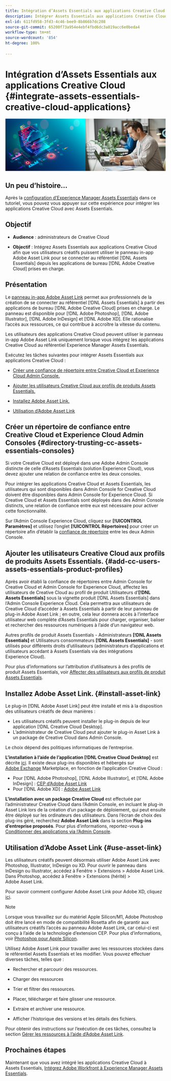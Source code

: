 ```yaml
---
title: Intégration d’Assets Essentials aux applications Creative Cloud
description: Intégrer Assets Essentials aux applications Creative Cloud afin que vous puissiez utiliser le panneau in-app Adobe Asset Link pour vous connecter au référentiel  [!DNL Assets Essentials]  depuis les applications de bureau  [!DNL Adobe Creative Cloud]  prises en charge.
exl-id: 611fd958-3fd3-4c46-bee9-8b866b7dc208
source-git-commit: 65200f73a954e4ebf4fbd6dc3a819acc6e0beda4
workflow-type: tm+mt
source-wordcount: '854'
ht-degree: 100%

---
```


# Intégration d’Assets Essentials aux applications Creative Cloud {#integrate-assets-essentials-creative-cloud-applications}

![Préférence pour changer de thème (sombre ou clair)](assets/cce-creative-cloud.png)

## Un peu d’histoire…

Après la [configuration d’Experience Manager Assets Essentials](adminster-aem-assets-essentials.md) dans ce tutoriel, vous pouvez vous appuyer sur cette expérience pour intégrer les applications Creative Cloud avec Assets Essentials.

## Objectif

* **Audience** : administrateurs de Creative Cloud

* **Objectif** : Intégrez Assets Essentials aux applications Creative Cloud afin que vos utilisateurs créatifs puissent utiliser le panneau in-app Adobe Asset Link pour se connecter au référentiel [!DNL Assets Essentials] depuis les applications de bureau [!DNL Adobe Creative Cloud] prises en charge.

## Présentation

Le [panneau in-app Adobe Asset Link](https://www.adobe.com/fr/creativecloud/business/enterprise/adobe-asset-link.html) permet aux professionnels de la création de se connecter au référentiel [!DNL Assets Essentials] à partir des applications de bureau [!DNL Adobe Creative Cloud] prises en charge. Le panneau est disponible pour [!DNL Adobe Photoshop], [!DNL Adobe Illustrator], [!DNL Adobe InDesign] et [!DNL Adobe XD]. Elle rationalise l’accès aux ressources, ce qui contribue à accroître la vitesse du contenu.

Les utilisateurs des applications Creative Cloud peuvent utiliser le panneau in-app Adobe Asset Link uniquement lorsque vous intégrez les applications Creative Cloud au référentiel Experience Manager Assets Essentials.

Exécutez les tâches suivantes pour intégrer Assets Essentials aux applications Creative Cloud :

* [Créer une confiance de répertoire entre Creative Cloud et Experience Cloud Admin Console.](#directory-trusting-cc-assets-essentials-consoles)

* [Ajouter les utilisateurs Creative Cloud aux profils de produits Assets Essentials.](#add-cc-users-assets-essentials-product-profiles)

* [Installez Adobe Asset Link.](#install-asset-link)

* [Utilisation d’Adobe Asset Link](#use-asset-link)

## Créer un répertoire de confiance entre Creative Cloud et Experience Cloud Admin Consoles {#directory-trusting-cc-assets-essentials-consoles}

Si votre Creative Cloud est déployé dans une Adobe Admin Console distincte de celle d’Assets Essentials (solution Experience Cloud), vous devez ajouter une relation de confiance entre les deux consoles.

Pour intégrer les applications Creative Cloud et Assets Essentials, les utilisateurs qui sont disponibles dans Admin Console for Creative Cloud doivent être disponibles dans Admin Console for Experience Cloud. Si Creative Cloud et Assets Essentials sont déployés dans des Admin Console distincts, une relation de confiance entre eux est nécessaire pour activer cette fonctionnalité.

Sur l’Admin Console Experience Cloud, cliquez sur **[!UICONTROL Paramètres]** et utilisez l’onglet **[!UICONTROL Répertoires]** pour créer un répertoire afin d’établir la [confiance de répertoire](https://helpx.adobe.com/fr/enterprise/using/set-up-identity.html) entre les deux Admin Console.

## Ajouter les utilisateurs Creative Cloud aux profils de produits Assets Essentials. {#add-cc-users-assets-essentials-product-profiles}

Après avoir établi la confiance de répertoires entre Admin Console for Creative Cloud et Admin Console for Experience Cloud, affectez les utilisateurs de Creative Cloud au profil de produit Utilisateurs d’**[!DNL Assets Essentials]** sous la vignette produit [!DNL Assets Essentials] dans l’Admin Console Experience Cloud. Cela permettra aux utilisateurs de Creative Cloud d’accéder à Assets Essentials à partir de leur panneau de plug-in Adobe Asset Link ; en outre, cela leur donnera accès à l’interface utilisateur web complète d’Assets Essentials pour charger, organiser, baliser et rechercher des ressources numériques à l’aide d’un navigateur web.

Autres profils de produit Assets Essentials - Administrateurs **[!DNL Assets Essentials]** et Utilisateurs consommateurs **[!DNL Assets Essentials]** - sont utilisés pour différents droits d’utilisateurs (administrateurs d’applications et utilisateurs accédant à Assets Essentials via des intégrations Experience Cloud).

Pour plus d’informations sur l’attribution d’utilisateurs à des profils de produit Assets Essentials, voir [Affecter des utilisateurs aux profils de produit Assets Essentials](adminster-aem-assets-essentials.md#add-users-to-product-profiles).

## Installez Adobe Asset Link. {#install-asset-link}

Le plug-in [!DNL Adobe Asset Link] peut être installé et mis à la disposition des utilisateurs créatifs de deux manières :

* Les utilisateurs créatifs peuvent installer le plug-in depuis de leur application [!DNL Creative Cloud Desktop].
* L’administrateur de Creative Cloud peut ajouter le plug-in Asset Link à un package de Creative Cloud dans Admin Console.

Le choix dépend des politiques informatiques de l’entreprise.

**L’installation à l’aide de l’application [!DNL Creative Cloud Desktop]** est décrite [ici](https://helpx.adobe.com/fr/creative-cloud/kb/installingextensionsandaddons.html). Il existe deux plug-ins disponibles et hébergés sur [Adobe Exchange](https://exchange.adobe.com/) Marketplace, en fonction de l’application Creative Cloud :

* Pour [!DNL Adobe Photoshop], [!DNL Adobe Illustrator], et [!DNL Adobe InDesign] : [CEP d’Adobe Asset Link](https://exchange.adobe.com/creativecloud.details.106875.adobe-asset-link-cep.html)
* Pour [!DNL Adobe XD] : [Adobe Asset Link](https://exchange.adobe.com/creativecloud/plugindetails.html/app/cc/61d229b9)

**L’installation avec un package Creative Cloud** est effectuée par l’administrateur Creative Cloud dans l’Admin Console, en incluant le plug-in Asset Link lors de la création d’un package de déploiement, qui peut ensuite être déployé sur les ordinateurs des utilisateurs. Dans l’écran de choix des plug-ins géré, recherchez **Adobe Asset Link** dans la section **Plug-ins d’entreprise proposés**. Pour plus d’informations, reportez-vous à [Conditionner des applications via l’Admin Console](https://helpx.adobe.com/fr/enterprise/using/package-apps-admin-console.html).

## Utilisation d’Adobe Asset Link {#use-asset-link}

Les utilisateurs créatifs peuvent désormais utiliser Adobe Asset Link avec Photoshop, Illustrator, InDesign ou XD. Pour ouvrir le panneau dans InDesign ou Illustrator, accédez à Fenêtre > Extensions > Adobe Asset Link. Dans Photoshop, accédez à Fenêtre > Extensions (hérité) > Adobe Asset Link.

Pour savoir comment configurer Adobe Asset Link pour Adobe XD, cliquez [ici](https://helpx.adobe.com/fr/enterprise/using/adobe-asset-link-for-xd.html).

>[!NOTE]
>
>Lorsque vous travaillez sur du matériel Apple Silicon/M1, Adobe Photoshop doit être lancé en mode de compatibilité Rosetta afin de garantir aux utilisateurs créatifs l’accès au panneau Adobe Asset Link, car celui-ci est conçu à l’aide de la technologie d’extension CEP. Pour plus d’informations, voir [Photoshop pour Apple Silicon](https://helpx.adobe.com/fr/photoshop/kb/photoshop-for-apple-silicon.html).


Utilisez Adobe Asset Link pour travailler avec les ressources stockées dans le référentiel Assets Essentials et les modifier. Vous pouvez effectuer diverses tâches, telles que :

* Rechercher et parcourir des ressources.

* Charger des ressources

* Trier et filtrer des ressources.

* Placer, télécharger et faire glisser une ressource.

* Extraire et archiver une ressource.

* Afficher l’historique des versions et les détails des fichiers.

Pour obtenir des instructions sur l’exécution de ces tâches, consultez la section [Gérer les ressources à l’aide d’Adobe Asset Link](https://helpx.adobe.com/fr/enterprise/using/manage-assets-using-adobe-asset-link.html).

## Prochaines étapes

Maintenant que vous avez intégré les applications Creative Cloud à Assets Essentials, [Intégrez Adobe Workfront à Experience Manager Assets Essentials](integrate-assets-essentials-workfront.md).
